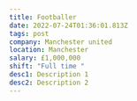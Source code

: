 ```yaml
---
title: Footballer
date: 2022-07-24T01:36:01.813Z
tags: post
company: Manchester united
location: Manchester
salary: £1,000,000
shift: "Full time "
desc1: Description 1
desc2: Description 2
---
```

